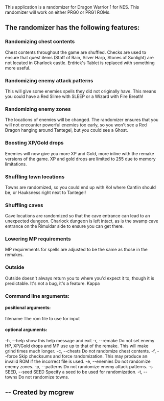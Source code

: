 This application is a randomizer for Dragon Warrior 1 for NES. This randomizer
will work on either PRG0 or PRG1 ROMs.

## The randomizer has the following features:

### Randomizing chest contents

Chest contents throughout the game are shuffled. Checks are used to ensure that
quest items (Staff of Rain, Silver Harp, Stones of Sunlight) are not located in 
Charlock castle. Erdrick's Tablet is replaced with something more useful.

### Randomizing enemy attack patterns

This will give some enemies spells they did not originally have. This means you
could have a Red Slime with SLEEP or a Wizard with Fire Breath!

### Randomizing enemy zones

The locations of enemies will be changed. The randomizer ensures that you will
not encounter powerful enemies too early, so you won't see a Red Dragon hanging
around Tantegel, but you could see a Ghost.

### Boosting XP/Gold drops

Enemies will now give you more XP and Gold, more inline with the remake versions
of the game. XP and gold drops are limited to 255 due to memory limitations.

### Shuffling town locations

Towns are randomized, so you could end up with Kol where Cantlin should be, or
Hauksness right next to Tantegel!

### Shuffling caves

Cave locations are randomized so that the cave entrance can lead to an
unexpected dungeon. Charlock dungeon is left intact, as is the swamp cave
entrance on the Rimuldar side to ensure you can get there.

### Lowering MP requirements

MP requirements for spells are adjusted to be the same as those in the remakes.

### Outside
Outside doesn't always return you to where you'd expect it to, though it is 
predictable. It's not a bug, it's a feature. Kappa


### Command line arguments:

#### positional arguments:
  filename              The rom file to use for input

#### optional arguments:
  -h, --help            show this help message and exit
  -r, --remake          Do not set enemy HP, XP/Gold drops and MP use up to
                        that of the remake. This will make grind times much
                        longer.
  -c, --chests          Do not randomize chest contents.
  -f, --force           Skip checksums and force randomization. This may
                        produce an invalid ROM if the incorrect file is used.
  -e, --enemies         Do not randomize enemy zones.
  -p, --patterns        Do not randomize enemy attack patterns.
  -s SEED, --seed SEED  Specify a seed to be used for randomization.
  -t, --towns           Do not randomize towns.



##  -- Created by mcgrew
